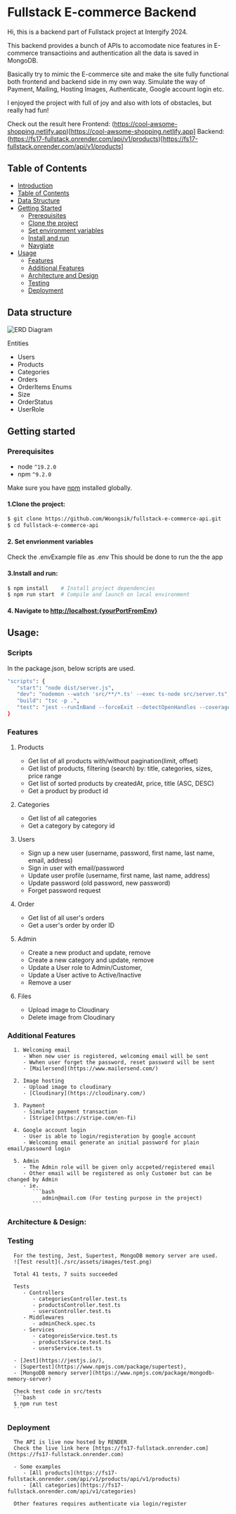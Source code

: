 <a name="intro"></a>
# Fullstack E-commerce Backend
  Hi, this is a backend part of Fullstack project at Intergify 2024.
  
  This backend provides a bunch of APIs to accomodate nice features in E-commerce transactioins and authentication all the data is saved in MongoDB.

  Basically try to mimic the E-commerce site and make the site fully functional both frontend and backend side in my own way. 
  Simulate the way of Payment, Mailing, Hosting Images, Authenticate, Google account login etc.
  
  I enjoyed the project with full of joy and also with lots of obstacles, but really had fun!  
  
  Check out the result here
  Frontend: (https://cool-awsome-shopping.netlify.app)[https://cool-awsome-shopping.netlify.app]
  Backend: (https://fs17-fullstack.onrender.com/api/v1/products)[https://fs17-fullstack.onrender.com/api/v1/products]

<a name="table_of_contents"></a>
## Table of Contents
   - [Introduction](#intro)
   - [Table of Contents](#table_of_contents)
   - [Data Structure](#data_structure)
   - [Getting Started](#getting_started)
      - [Prerequisites](#prerequisites)
      - [Clone the project](#clone)
      - [Set environment variables](#setEnv)
      - [Install and run](#install)
      - [Navgiate](#navigate)
   - [Usage](#usage)
      - [Features](#features)
      - [Additional Features](#additional_features)
      - [Architecture and Design](#architecture_design)
      - [Testing](#testing)
      - [Deployment](#deployment)

<a name="data_structure"></a>
## Data structure
![ERD Diagram](./src/assets/images/ERD.png)

Entities
   - Users
   - Products
   - Categories
   - Orders
   - OrderItems
Enums
   - Size
   - OrderStatus
   - UserRole

<a name="getting_started"></a>
## Getting started
   <a name="prerequisites"></a>
   ### Prerequisites
   - node `^19.2.0`
   - npm `^9.2.0`

   Make sure you have [npm](https://www.npmjs.com/get-npm) installed globally.

   <a name="clone"></a>
   #### 1.Clone the project:
   ```bash
   $ git clone https://github.com/Woongsik/fullstack-e-commerce-api.git
   $ cd fullstack-e-commerce-api
   ```
   <a name="setEnv"></a>
   #### 2. Set envrionment variables 
   Check the .envExample file as .env
   This should be done to run the the app

   <a name="install"></a>
   #### 3.Install and run:
   ```bash
   $ npm install    # Install project dependencies
   $ npm run start  # Compile and launch on local environment
   ```

   <a name="navigate"></a>
   #### 4. Navigate to [http://localhost:{yourPortFromEnv}](http://localhost:8080)

<a name="usage"></a>
## Usage:
   <a name="script"></a>
   ### Scripts
   In the package.json, below scripts are used.
   ```bash
   "scripts": {
      "start": "node dist/server.js",
      "dev": "nodemon --watch 'src/**/*.ts' --exec ts-node src/server.ts",
      "build": "tsc -p .",
      "test": "jest --runInBand --forceExit --detectOpenHandles --coverage  --verbose false"
   }
   ```
<a name="features"></a>
### Features
   1. Products
      - Get list of all products with/without pagination(limit, offset)
      - Get list of products, filtering (search) by: title, categories, sizes, price range 
      - Get list of sorted products by createdAt, price, title (ASC, DESC)
      - Get a product by product id

   2. Categories
      - Get list of all categories
      - Get a category by category id

   3. Users
      - Sign up a new user (username, password, first name, last name, email, address)
      - Sign in user with email/password
      - Update user profile (username, first name, last name, address)
      - Update password (old password, new password)
      - Forget password request

   4. Order
      - Get list of all user's orders
      - Get a user's order by order ID

   5. Admin 
      - Create a new product and update, remove
      - Create a new category and update, remove
      - Update a User role to Admin/Customer, 
      - Update a User active to Active/Inactive
      - Remove a user

   6. Files
      - Upload image to Cloudinary
      - Delete image from Cloudinary

  <a name="additional_features"></a>
  ### Additional Features
      1. Welcoming email 
         - When new user is registered, welcoming email will be sent 
         - Wwhen user forget the password, reset password will be sent
         - [Mailersend](https://www.mailersend.com/)

      2. Image hosting
         - Upload image to cloudinary
         - [Cloudinary](https://cloudinary.com/)

      3. Payment
         - Simulate payment transaction 
         - [Stripe](https://stripe.com/en-fi)

      4. Google account login
         - User is able to login/registeration by google account
         - Welcoming email generate an initial password for plain email/passowrd login
      
      5. Admin 
         - The Admin role will be given only accpeted/registered email 
         - Other email will be registered as only Customer but can be changed by Admin
         - ie. 
            ```bash
               admin@mail.com (For testing purpose in the project)
            ``` 
   <a name="architecture_design"></a>
   ### Architecture & Design:

   <a name="testing"></a>
   ### Testing
      For the testing, Jest, Supertest, MongoDB memory server are used.
      ![Test result](./src/assets/images/test.png)

      Total 41 tests, 7 suits succeeded

      Tests
         - Controllers
            - categoriesController.test.ts
            - productsController.test.ts
            - usersController.test.ts
         - Middlewares
            - adminCheck.spec.ts
         - Services
            - categoreisService.test.ts
            - productsService.test.ts
            - usersService.test.ts

      - [Jest](https://jestjs.io/), 
      - [Supertest](https://www.npmjs.com/package/supertest), 
      - [MongoDB memory server](https://www.npmjs.com/package/mongodb-memory-server)

      Check test code in src/tests
      ```bash
      $ npm run test
      ```

   <a name="architecture_design"></a>
   ### Deployment
      The API is live now hosted by RENDER
      Check the live link here [https://fs17-fullstack.onrender.com](https://fs17-fullstack.onrender.com)

      - Some examples
         - [All products](https://fs17-fullstack.onrender.com/api/v1/products/api/v1/products)
         - [All categories](https://fs17-fullstack.onrender.com/api/v1/categories)

      Other features requires authenticate via login/register 